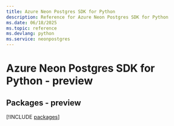 ```yaml
---
title: Azure Neon Postgres SDK for Python
description: Reference for Azure Neon Postgres SDK for Python
ms.date: 06/18/2025
ms.topic: reference
ms.devlang: python
ms.service: neonpostgres
---
```

# Azure Neon Postgres SDK for Python - preview
## Packages - preview
[!INCLUDE [packages](neon-postgres-index.md)]